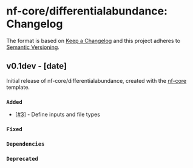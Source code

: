 # nf-core/differentialabundance: Changelog

The format is based on [Keep a Changelog](https://keepachangelog.com/en/1.0.0/)
and this project adheres to [Semantic Versioning](https://semver.org/spec/v2.0.0.html).

## v0.1dev - [date]

Initial release of nf-core/differentialabundance, created with the [nf-core](https://nf-co.re/) template.

### `Added`

- [[#3](https://github.com/nf-core/differentialabundance/issues/3)] - Define inputs and file types

### `Fixed`

### `Dependencies`

### `Deprecated`
